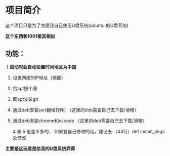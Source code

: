 # 项目简介

这个项目只是为了方便我自己使用U盘系统(ubuntu 的U盘系统)

**这个东西和1001极其相似**



## 功能：

**！启动时会自动设置时间地区为中国**

1. 设置网络的IP地址（搁置）

2. 给apt换个源

3. 同apt安装git

4. 通过deb安装ssr(翻墙软件) （这里的deb需要自己去下载/滑稽）

5. 通过deb安装chrome和vscode （这里的deb需要自己去下载/滑稽）

   4 和 5 是差不多的， 如果要自己修改的话，建议去 （44行）def install_pkgs 处修改 

   

   

**主要是这玩意是给我的U盘系统弄得**